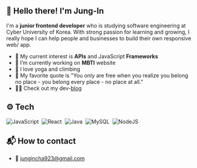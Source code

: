 

<!--
**Jungincha/jungincha** is a ✨ _special_ ✨ repository because its `README.md` (this file) appears on your GitHub profile.

Here are some ideas to get you started:

- 🔭 I’m currently working on ...
- 🌱 I’m currently learning ...
- 👯 I’m looking to collaborate on ...
- 🤔 I’m looking for help with ...
- 💬 Ask me about ...
- 📫 How to reach me: ...
- 😄 Pronouns: ...
- ⚡ Fun fact: ...
-->

## 👋 Hello there! I'm Jung-In
I'm a **junior frontend developer** who is studying software engineering at Cyber University of Korea. With strong passion for learning and growing, I really hope I can help people and businesses to build their own responsive web/ app.
- 🌱 My current interest is **APIs** and JavaScript **Frameworks**
- 🔭 I’m currently working on **MBTI** website
- 🧡 I love yoga and climbing
- 🔆 My favorite quote is "You only are free when you realize you belong no place - you belong every place - no place at all."
- 👩‍💻 Check out my dev-[blog](http://www.jjdev.me)

## ⚙️ Tech
![JavaScript](https://img.shields.io/badge/JavaScript-F7DF1E?style=flat&logo=JavaScript&logoColor=black)&nbsp;
![React](https://img.shields.io/badge/React-34d2eb?style=flat&logo=react&logoColor=white)&nbsp;
![Java](https://img.shields.io/badge/Java-007396?style=flat&logo=java&logoColor=white)&nbsp;
![MySQL](https://img.shields.io/badge/MySQL-4479A1?style=flat&logo=MySQL&logoColor=white)&nbsp;
![NodeJS](https://img.shields.io/badge/node.js-6DA55F?style=flat&logo=node.js&logoColor=white)&nbsp;

## 📬 How to contact
- 📧 jungincha923@gmail.com
